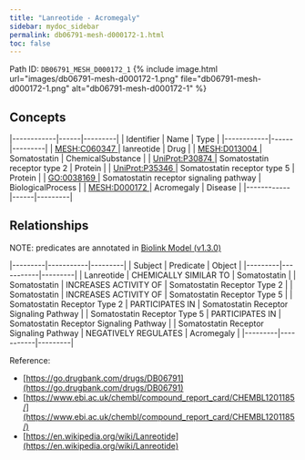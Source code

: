 ```yaml
---
title: "Lanreotide - Acromegaly"
sidebar: mydoc_sidebar
permalink: db06791-mesh-d000172-1.html
toc: false 
---
```



Path ID: `DB06791_MESH_D000172_1`
{% include image.html url="images/db06791-mesh-d000172-1.png" file="db06791-mesh-d000172-1.png" alt="db06791-mesh-d000172-1" %}

## Concepts

|------------|------|---------|
| Identifier | Name | Type    |
|------------|------|---------|
| <a href="https://identifiers.org/MESH:C060347">MESH:C060347 </a> | lanreotide | Drug |
| <a href="https://identifiers.org/MESH:D013004">MESH:D013004 </a> | Somatostatin | ChemicalSubstance |
| <a href="https://identifiers.org/UniProt:P30874">UniProt:P30874 </a> | Somatostatin receptor type 2 | Protein |
| <a href="https://identifiers.org/UniProt:P35346">UniProt:P35346 </a> | Somatostatin receptor type 5 | Protein |
| <a href="https://identifiers.org/GO:0038169">GO:0038169 </a> | Somatostatin receptor signaling pathway | BiologicalProcess |
| <a href="https://identifiers.org/MESH:D000172">MESH:D000172 </a> | Acromegaly | Disease |
|------------|------|---------|

## Relationships


NOTE: predicates are annotated in <a href="https://github.com/biolink/biolink-model/releases/tag/v1.3.0">Biolink Model (v1.3.0)</a>

|---------|-----------|---------|
| Subject | Predicate | Object  |
|---------|-----------|---------|
| Lanreotide | CHEMICALLY SIMILAR TO | Somatostatin |
| Somatostatin | INCREASES ACTIVITY OF | Somatostatin Receptor Type 2 |
| Somatostatin | INCREASES ACTIVITY OF | Somatostatin Receptor Type 5 |
| Somatostatin Receptor Type 2 | PARTICIPATES IN | Somatostatin Receptor Signaling Pathway |
| Somatostatin Receptor Type 5 | PARTICIPATES IN | Somatostatin Receptor Signaling Pathway |
| Somatostatin Receptor Signaling Pathway | NEGATIVELY REGULATES | Acromegaly |
|---------|-----------|---------|

Reference: 
  - [https://go.drugbank.com/drugs/DB06791](https://go.drugbank.com/drugs/DB06791)
  - [https://www.ebi.ac.uk/chembl/compound_report_card/CHEMBL1201185/](https://www.ebi.ac.uk/chembl/compound_report_card/CHEMBL1201185/)
  - [https://en.wikipedia.org/wiki/Lanreotide](https://en.wikipedia.org/wiki/Lanreotide)
